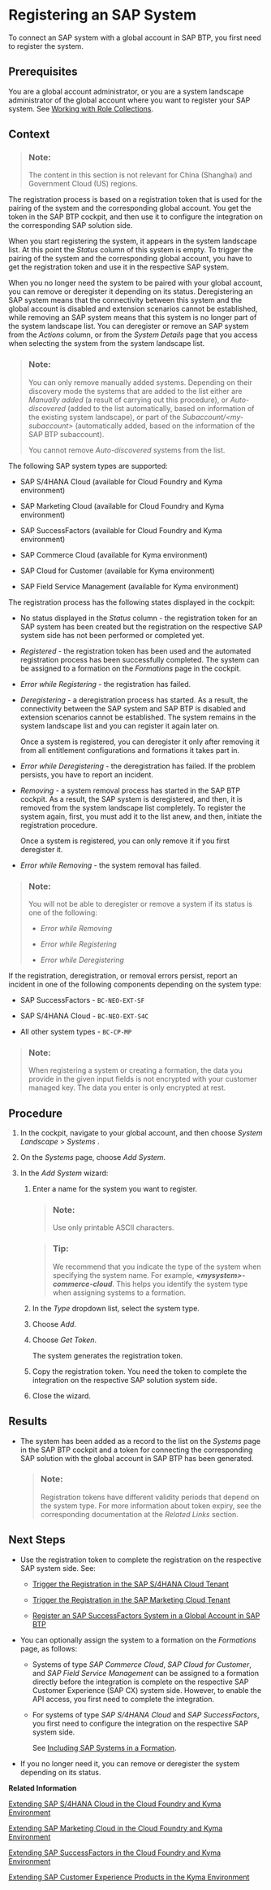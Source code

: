 <!-- loio2ffdaff0f1454acdb046876045321c91 -->

# Registering an SAP System

To connect an SAP system with a global account in SAP BTP, you first need to register the system.



<a name="loio2ffdaff0f1454acdb046876045321c91__prereq_l4m_s5b_fhb"/>

## Prerequisites

You are a global account administrator, or you are a system landscape administrator of the global account where you want to register your SAP system. See [Working with Role Collections](../50-administration-and-ops/working-with-role-collections-393ea0b.md).



<a name="loio2ffdaff0f1454acdb046876045321c91__context_ihl_j3h_jlb"/>

## Context

> ### Note:  
> The content in this section is not relevant for China \(Shanghai\) and Government Cloud \(US\) regions.

The registration process is based on a registration token that is used for the pairing of the system and the corresponding global account. You get the token in the SAP BTP cockpit, and then use it to configure the integration on the corresponding SAP solution side.

When you start registering the system, it appears in the system landscape list. At this point the *Status* column of this system is empty. To trigger the pairing of the system and the corresponding global account, you have to get the registration token and use it in the respective SAP system.

When you no longer need the system to be paired with your global account, you can remove or deregister it depending on its status. Deregistering an SAP system means that the connectivity between this system and the global account is disabled and extension scenarios cannot be established, while removing an SAP system means that this system is no longer part of the system landscape list. You can deregister or remove an SAP system from the *Actions* column, or from the *System Details* page that you access when selecting the system from the system landscape list.

> ### Note:  
> You can only remove manually added systems. Depending on their discovery mode the systems that are added to the list either are *Manually added* \(a result of carrying out this procedure\), or *Auto-discovered* \(added to the list automatically, based on information of the existing system landscape\), or part of the *Subaccount/<my-subaccount\>* \(automatically added, based on the information of the SAP BTP subaccount\).
> 
> You cannot remove *Auto-discovered* systems from the list.

The following SAP system types are supported:

-   SAP S/4HANA Cloud \(available for Cloud Foundry and Kyma environment\)

-   SAP Marketing Cloud \(available for Cloud Foundry and Kyma environment\)

-   SAP SuccessFactors \(available for Cloud Foundry and Kyma environment\)

-   SAP Commerce Cloud \(available for Kyma environment\)

-   SAP Cloud for Customer \(available for Kyma environment\)

-   SAP Field Service Management \(available for Kyma environment\)


The registration process has the following states displayed in the cockpit:

-   No status displayed in the *Status* column - the registration token for an SAP system has been created but the registration on the respective SAP system side has not been performed or completed yet.

-   *Registered* - the registration token has been used and the automated registration process has been successfully completed. The system can be assigned to a formation on the *Formations* page in the cockpit.
-   *Error while Registering* - the registration has failed.
-   *Deregistering* - a deregistration process has started. As a result, the connectivity between the SAP system and SAP BTP is disabled and extension scenarios cannot be established. The system remains in the system landscape list and you can register it again later on.

    Once a system is registered, you can deregister it only after removing it from all entitlement configurations and formations it takes part in.

-   *Error while Deregistering* - the deregistration has failed. If the problem persists, you have to report an incident.
-   *Removing* - a system removal process has started in the SAP BTP cockpit. As a result, the SAP system is deregistered, and then, it is removed from the system landscape list completely. To register the system again, first, you must add it to the list anew, and then, initiate the registration procedure.

    Once a system is registered, you can only remove it if you first deregister it.

-   *Error while Removing* - the system removal has failed.

> ### Note:  
> You will not be able to deregister or remove a system if its status is one of the following:
> 
> -   *Error while Removing*
> 
> -   *Error while Registering*
> 
> -   *Error while Deregistering*

If the registration, deregistration, or removal errors persist, report an incident in one of the following components depending on the system type:

-   SAP SuccessFactors - `BC-NEO-EXT-SF`

-   SAP S/4HANA Cloud - `BC-NEO-EXT-S4C`

-   All other system types - `BC-CP-MP`


> ### Note:  
> When registering a system or creating a formation, the data you provide in the given input fields is not encrypted with your customer managed key. The data you enter is only encrypted at rest.



## Procedure

1.  In the cockpit, navigate to your global account, and then choose *System Landscape* \> *Systems* .

2.  On the *Systems* page, choose *Add System*.

3.  In the *Add System* wizard:

    1.  Enter a name for the system you want to register.

        > ### Note:  
        > Use only printable ASCII characters.

        > ### Tip:  
        > We recommend that you indicate the type of the system when specifying the system name. For example, ****<mysystem\>*-commerce-cloud***. This helps you identify the system type when assigning systems to a formation.

    2.  In the *Type* dropdown list, select the system type.

    3.  Choose *Add*.

    4.  Choose *Get Token*.

        The system generates the registration token.

    5.  Copy the registration token. You need the token to complete the integration on the respective SAP solution system side.

    6.  Close the wizard.





<a name="loio2ffdaff0f1454acdb046876045321c91__result_ytq_hrh_jlb"/>

## Results

-   The system has been added as a record to the list on the *Systems* page in the SAP BTP cockpit and a token for connecting the corresponding SAP solution with the global account in SAP BTP has been generated.

    > ### Note:  
    > Registration tokens have different validity periods that depend on the system type. For more information about token expiry, see the corresponding documentation at the *Related Links* section.




<a name="loio2ffdaff0f1454acdb046876045321c91__postreq_e5y_rxz_klb"/>

## Next Steps

-   Use the registration token to complete the registration on the respective SAP system side. See:

    -   [Trigger the Registration in the SAP S/4HANA Cloud Tenant](trigger-the-registration-in-the-sap-s-4hana-cloud-tenant-cadf8f6.md)

    -   [Trigger the Registration in the SAP Marketing Cloud Tenant](trigger-the-registration-in-the-sap-marketing-cloud-tenant-d7416c3.md)
    -   [Register an SAP SuccessFactors System in a Global Account in SAP BTP](register-an-sap-successfactors-system-in-a-global-account-in-sap-btp-e956ba2.md)

-   You can optionally assign the system to a formation on the *Formations* page, as follows:

    -   Systems of type *SAP Commerce Cloud*, *SAP Cloud for Customer*, and *SAP Field Service Management* can be assigned to a formation directly before the integration is complete on the respective SAP Customer Experience \(SAP CX\) system side. However, to enable the API access, you first need to complete the integration.

    -   For systems of type *SAP S/4HANA Cloud* and *SAP SuccessFactors*, you first need to configure the integration on the respective SAP system side.

        See [Including SAP Systems in a Formation](including-sap-systems-in-a-formation-68b04fa.md).


-   If you no longer need it, you can remove or deregister the system depending on its status.


**Related Information**  


[Extending SAP S/4HANA Cloud in the Cloud Foundry and Kyma Environment](extending-sap-s-4hana-cloud-in-the-cloud-foundry-and-kyma-environment-40b9e6c.md "Extend SAP S/4HANA Cloud with extension applications running on the cloud platform using automated integration configuration.")

[Extending SAP Marketing Cloud in the Cloud Foundry and Kyma Environment](extending-sap-marketing-cloud-in-the-cloud-foundry-and-kyma-environment-18bb3d9.md "")

[Extending SAP SuccessFactors in the Cloud Foundry and Kyma Environment](extending-sap-successfactors-in-the-cloud-foundry-and-kyma-environment-9e33934.md "Use SAP BTP to extend SAP SuccessFactors with extension applications running on the cloud platform.")

[Extending SAP Customer Experience Products in the Kyma Environment](extending-sap-customer-experience-products-in-the-kyma-environment-83df31a.md "You can configure the integration between SAP BTP and SAP Customer Experience automatically to extend SAP Customer Experience products with applications running on the cloud platform.")


